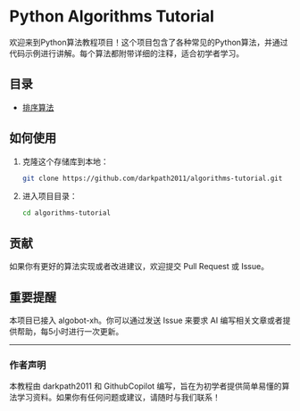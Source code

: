 # Python Algorithms Tutorial

欢迎来到Python算法教程项目！这个项目包含了各种常见的Python算法，并通过代码示例进行讲解。每个算法都附带详细的注释，适合初学者学习。

## 目录

- [排序算法](SortingAlgorithmTutorial.md)

## 如何使用

1. 克隆这个存储库到本地：
    ```bash
    git clone https://github.com/darkpath2011/algorithms-tutorial.git
    ```

2. 进入项目目录：
    ```bash
    cd algorithms-tutorial
    ```

## 贡献

如果你有更好的算法实现或者改进建议，欢迎提交 Pull Request 或 Issue。

## 重要提醒

本项目已接入 algobot-xh。你可以通过发送 Issue 来要求 AI 编写相关文章或者提供帮助，每5小时进行一次更新。

---

### 作者声明

本教程由 darkpath2011 和 GithubCopilot 编写，旨在为初学者提供简单易懂的算法学习资料。如果你有任何问题或建议，请随时与我们联系！
